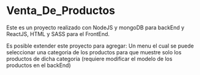 # Venta_De_Productos
Este es un proyecto realizado con NodeJS y mongoDB para backEnd y ReactJS, HTML y SASS para el FrontEnd.  

Es posible extender este proyecto para agregar:
  Un menu el cual se puede seleccionar una categoria de los productos para que muestre solo los productos de dicha categoria (requiere 	modificar el modelo de los productos en el backEnd)    
